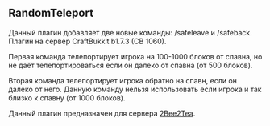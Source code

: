 ## RandomTeleport
Данный плагин добавляет две новые команды: /safeleave и /safeback. Плагин на сервер CraftBukkit b1.7.3 (CB 1060).

Первая команда телепортирует игрока на 100-1000 блоков от спавна, но не даёт телепортироваться если он далеко от спавна (от 500 блоков).

Вторая команда телепортирует игрока обратно на спавн, если он далеко от него. Данную команду нельзя использовать если игрока и так близко к спавну (от 1000 блоков).


Данный плагин предназначен для сервера [2Bee2Tea](https://discord.com/invite/2WcWWFZwyX).
